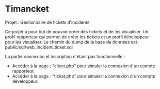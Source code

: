 # Timancket
Projet : Gestionnaire de tickets d'incidents

Ce projet a pour but de pouvoir créer des tickets et de les visualiser.
Un profil rapporteur qui permet de créer les tickets et un profil développeur pour les visualiser.
Le chemin du dump de la base de données est : public/sql/web_incident_ticket.sql

La partie connexion et inscription n'étant pas fonctionnelle :
- Accéder à la page : "client.php" pour simuler la connexion d'un compte rapporteur.
- Accéder à la page : "ticket.php" pour simuler la connexion d'un compte développeur.
